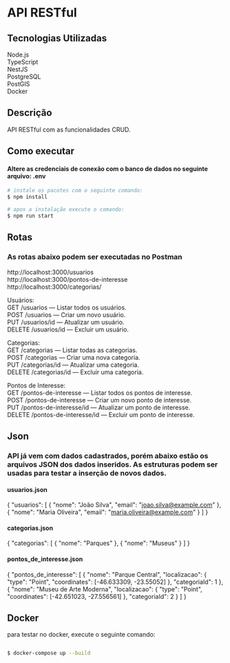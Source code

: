 # API RESTful 


## Tecnologias Utilizadas
Node.js<br>
TypeScript <br>
NestJS<br>
PostgreSQL<br>
PostGIS<br>
Docker<br>

## Descrição
API RESTful com as funcionalidades CRUD.


## Como executar 

#### Altere as credenciais de conexão com o banco de dados no seguinte arquivo: .env


```bash
# instale os pacotes com o seguinte comando:
$ npm install

# apos a instalação execute o comando:
$ npm run start

```

## Rotas
### As rotas abaixo podem ser executadas no Postman

http://localhost:3000/usuarios <br>
http://localhost:3000/pontos-de-interesse <br>
http://localhost:3000/categorias/ <br>


Usuários: <br>
GET /usuarios — Listar todos os usuários.<br>
POST /usuarios — Criar um novo usuário.<br>
PUT /usuarios/id — Atualizar um usuário.<br>
DELETE /usuarios/id — Excluir um usuário.<br>

Categorias:<br>
GET /categorias — Listar todas as categorias.<br>
POST /categorias — Criar uma nova categoria.<br>
PUT /categorias/id — Atualizar uma categoria.<br>
DELETE /categorias/id — Excluir uma categoria.<br>

Pontos de Interesse:<br>
GET /pontos-de-interesse — Listar todos os pontos de interesse.<br>
POST /pontos-de-interesse — Criar um novo ponto de interesse.<br>
PUT /pontos-de-interesse/id — Atualizar um ponto de interesse.<br>
DELETE /pontos-de-interesse/id — Excluir um ponto de interesse.<br>

## Json
### API já vem com dados cadastrados, porém abaixo estão os arquivos JSON dos dados inseridos. As estruturas podem ser usadas para testar a inserção de novos dados.

#### usuarios.json

{
  "usuarios": [
    {
      "nome": "João Silva",
      "email": "joao.silva@example.com"
    },
    {
      "nome": "Maria Oliveira",
      "email": "maria.oliveira@example.com"
    }
  ]
}

#### categorias.json

{
  "categorias": [
    {
      "nome": "Parques"
    },
    {
      "nome": "Museus"
    }
  ]
}

#### pontos_de_interesse.json

{
  "pontos_de_interesse": [
    {
      "nome": "Parque Central",
      "localizacao": {
        "type": "Point",
        "coordinates": [-46.633309, -23.55052]
      },
      "categoriaId": 1
    },
    {
      "nome": "Museu de Arte Moderna",
      "localizacao": {
        "type": "Point",
        "coordinates": [-42.651023, -27.556561]
      },
      "categoriaId": 2
    }
  ]
}

## Docker

para testar no docker, execute o seguinte comando:


```bash

$ docker-compose up --build

```

